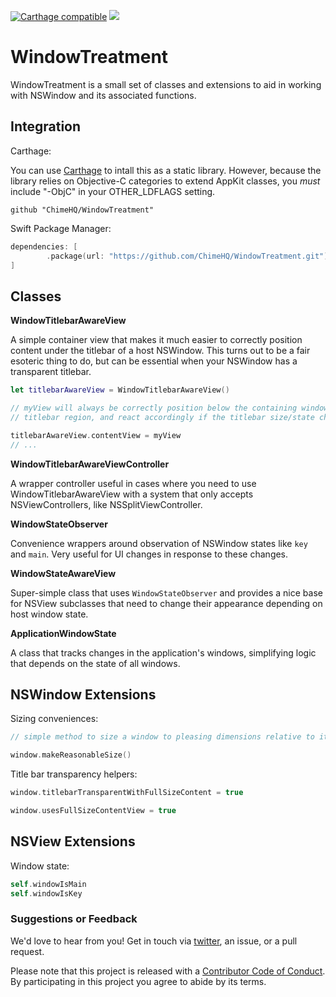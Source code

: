 [![Carthage compatible](https://img.shields.io/badge/Carthage-compatible-4BC51D.svg)](https://github.com/Carthage/Carthage)
![](https://img.shields.io/badge/Swift-5.0-orange.svg)

# WindowTreatment

WindowTreatment is a small set of classes and extensions to aid in working with NSWindow and its associated functions.

## Integration

Carthage:

You can use [Carthage](https://github.com/Carthage/Carthage) to intall this as a static library. However, because the library relies on Objective-C categories to extend AppKit classes, you *must* include "-ObjC" in your OTHER_LDFLAGS setting.

```
github "ChimeHQ/WindowTreatment"
```

Swift Package Manager:

```swift
dependencies: [
        .package(url: "https://github.com/ChimeHQ/WindowTreatment.git")
]
```

## Classes

**WindowTitlebarAwareView**

A simple container view that makes it much easier to correctly position content under the titlebar of a host NSWindow. This turns out to be a fair esoteric thing to do, but can be essential when your NSWindow has a transparent titlebar.

```swift
let titlebarAwareView = WindowTitlebarAwareView()

// myView will always be correctly position below the containing window's
// titlebar region, and react accordingly if the titlebar size/state changes

titlebarAwareView.contentView = myView
// ...
```

**WindowTitlebarAwareViewController**

A wrapper controller useful in cases where you need to use WindowTitlebarAwareView with a system that only accepts NSViewControllers, like NSSplitViewController.

**WindowStateObserver**

Convenience wrappers around observation of NSWindow states like `key` and `main`. Very useful for UI changes in response to these changes.

**WindowStateAwareView**

Super-simple class that uses `WindowStateObserver` and provides a nice base for NSView subclasses that need to change their appearance depending on host window state.

**ApplicationWindowState**

A class that tracks changes in the application's windows, simplifying logic that depends on the state of all windows.

## NSWindow Extensions

Sizing conveniences:

```swift
// simple method to size a window to pleasing dimensions relative to its screen

window.makeReasonableSize()
```

Title bar transparency helpers:

```swift
window.titlebarTransparentWithFullSizeContent = true

window.usesFullSizeContentView = true
```

## NSView Extensions

Window state:

```swift
self.windowIsMain
self.windowIsKey
```

### Suggestions or Feedback

We'd love to hear from you! Get in touch via [twitter](https://twitter.com/chimehq), an issue, or a pull request.

Please note that this project is released with a [Contributor Code of Conduct](CODE_OF_CONDUCT.md). By participating in this project you agree to abide by its terms.
